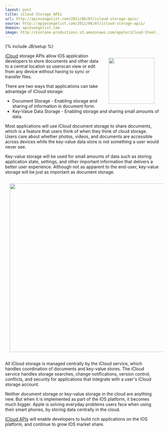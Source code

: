 ```yaml
---
layout: post
title: iCloud Storage APIs
url: http://apievangelist.com/2011/06/07/icloud-storage-apis/
source: http://apievangelist.com/2011/06/07/icloud-storage-apis/
domain: apievangelist.com
image: http://kinlane-productions.s3.amazonaws.com/apple/iCloud-Steel.jpg
---
```

{% include JB/setup %}<p><img style="padding: 15px;" src="http://kinlane-productions.s3.amazonaws.com/apple/iCloud-Steel.jpg" alt="" width="150" align="right" /><a title="iCloud" href="http://www.apple.com/icloud/">iCloud</a> storage APIs allow IOS application developers to store documents and other data to a central location so userscan view or edit from any device without having to sync or transfer files.<p></p>
There are two ways that applications can take advantage of iCloud storage:
<ul class="mainlist">
	<li>Document Storage - Enabling storage and sharing of information in document form.</li>
	<li>Key-Value Data Storage - Enabling storage and sharing small amounts of data.</li>
</ul>
Most applications will use iCloud document storage to share documents, which is a feature that users think of when they think of cloud storage. Users care about whether photos, videos, and documents are accessible across devices while the key-value data store is not something a user would never see.<p></p>
Key-value storage will be used for small amounts of data such as storing application state, settings, and other important information that delivers a better user experience.  Although not as apparent to the end-user, key-value storage will be just as important as document storage.<p></p>
<img class="aligncenter" style="padding: 15px;" src="http://kinlane-productions.s3.amazonaws.com/apple/iCloud-Storage-APIs.png" alt="" width="550" align="center" /><p></p>
All iCloud storage is managed centrally by the iCloud service, which handles coordination of documents and key-value stores.  The iCloud service handles storage searches, change notifications, version control, conflicts, and security for applications that integrate with a user's iCloud storage account.<p></p>
Neither document storage or key-value storage in the cloud are anything new.  But when it is implemented as part of the IOS platform, it becomes much bigger.   Apple is solving everyday problems users face when using their smart phones, by storing data centrally in the cloud.<p></p>
<a title="iCloud APIs" href="http://blog.apievangelist.com/2011/06/08/icloud-storage-apis/">ICloud APIs</a> will enable developers to build rich applications on the IOS platform, and continue to grow IOS market share.</p>
